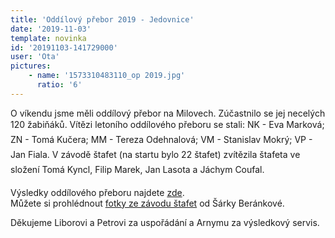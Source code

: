 ```yaml
---
title: 'Oddílový přebor 2019 - Jedovnice'
date: '2019-11-03'
template: novinka
id: '20191103-141729000'
user: 'Ota'
pictures:
    - name: '1573310483110_op 2019.jpg'
      ratio: '6'
---
```

O víkendu jsme měli oddílový přebor na Milovech. Zúčastnilo se jej necelých 120 žabiňáků. Vítězi letoního oddílového přeboru se stali: NK - Eva Marková; ZN - Tomá Kučera; MM - Tereza Odehnalová; VM - Stanislav Mokrý; VP - Jan Fiala. V závodě štafet (na startu bylo 22 štafet) zvítězila štafeta ve složení Tomá Kyncl, Filip Marek, Jan Lasota a Jáchym Coufal.

Výsledky oddílového přeboru najdete [zde](http://zbm.eob.cz/op/op2019/protokol.htm).  
Můžete si prohlédnout [fotky ze závodu štafet](https://mirathemiller.rajce.idnes.cz/Oddilovy_prebor_2019/) od Šárky Beránkové.

Děkujeme Liborovi a Petrovi za uspořádání a Arnymu za výsledkový servis.
